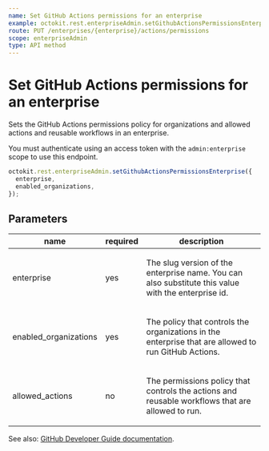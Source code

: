```yaml
---
name: Set GitHub Actions permissions for an enterprise
example: octokit.rest.enterpriseAdmin.setGithubActionsPermissionsEnterprise({ enterprise, enabled_organizations })
route: PUT /enterprises/{enterprise}/actions/permissions
scope: enterpriseAdmin
type: API method
---
```


# Set GitHub Actions permissions for an enterprise

Sets the GitHub Actions permissions policy for organizations and allowed actions and reusable workflows in an enterprise.

You must authenticate using an access token with the `admin:enterprise` scope to use this endpoint.

```js
octokit.rest.enterpriseAdmin.setGithubActionsPermissionsEnterprise({
  enterprise,
  enabled_organizations,
});
```

## Parameters

<table>
  <thead>
    <tr>
      <th>name</th>
      <th>required</th>
      <th>description</th>
    </tr>
  </thead>
  <tbody>
    <tr><td>enterprise</td><td>yes</td><td>

The slug version of the enterprise name. You can also substitute this value with the enterprise id.

</td></tr>
<tr><td>enabled_organizations</td><td>yes</td><td>

The policy that controls the organizations in the enterprise that are allowed to run GitHub Actions.

</td></tr>
<tr><td>allowed_actions</td><td>no</td><td>

The permissions policy that controls the actions and reusable workflows that are allowed to run.

</td></tr>
  </tbody>
</table>

See also: [GitHub Developer Guide documentation](https://docs.github.com/enterprise-cloud@latest//rest/reference/actions#set-github-actions-permissions-for-an-enterprise).

